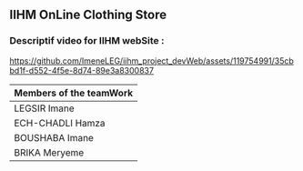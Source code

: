 ## IIHM OnLine Clothing Store 
### Descriptif video for IIHM webSite : 

https://github.com/ImeneLEG/iihm_project_devWeb/assets/119754991/35cbbd1f-d552-4f5e-8d74-89e3a8300837



|Members of the teamWork |  
|---------------------| 
|     LEGSIR Imane    | 
|     ECH-CHADLI Hamza   |
|     BOUSHABA Imane  |
|     BRIKA Meryeme   |
